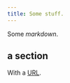 ```yaml
---
title: Some stuff.
---
```

Some _markdown_.

a section
---------

With a [URL](https://www.google.ca/).